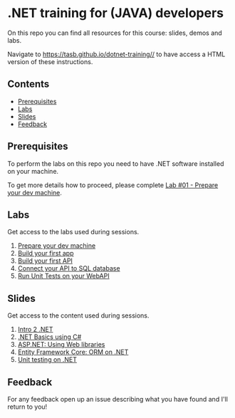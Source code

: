 # .NET training for (JAVA) developers

On this repo you can find all resources for this course: slides, demos and labs.

Navigate to <https://tasb.github.io/dotnet-training//> to have access a HTML version of these instructions.

## Contents

- [Prerequisites](#prerequisites)
- [Labs](#labs)
- [Slides](#slides)
- [Feedback](#feedback)
  
## Prerequisites

To perform the labs on this repo you need to have .NET software installed on your machine.

To get more details how to proceed, please complete [Lab #01 - Prepare your dev machine](labs/lab01.md).

## Labs

Get access to the labs used during sessions.

1. [Prepare your dev machine](labs/lab01.md)
2. [Build your first app](labs/lab02.md)
3. [Build your first API](labs/lab03.md)
4. [Connect your API to SQL database](labs/lab04.md)
5. [Run Unit Tests on your WebAPI](labs/lab05.md)

## Slides

Get access to the content used during sessions.

1. [Intro 2 .NET](slides/01.intro-to-dotnet.pdf)
2. [.NET Basics using C#](slides/02.dotnet-basics.pdf)
3. [ASP.NET: Using Web libraries](slides/03.aspnet.pdf)
4. [Entity Framework Core: ORM on .NET](slides/04.efcore.pdf)
5. [Unit testing on .NET](slides/05.unit-testing.pdf)

## Feedback

For any feedback open up an issue describing what you have found and I'll return to you!
